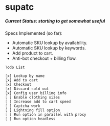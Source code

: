 
# supatc


##### Current Status: starting to get somewhat useful

Specs Implemented (so far):
- Automatic SKU lookup by availability.
- Automatic SKU lookup by keywords.
- Add product to cart.
- Anti-bot checkout + billing flow.

```
Todo List

[x] Lookup by name
[x] Add to cart
[x] Checkout
[x] Discard sold out
[x] Config user billing info
[ ] Enable clothing sizes
[ ] Increase add to cart speed
[ ] Captcha work
[ ] Lightning fill option
[ ] Run option in parallel with proxy
[ ] Run option headless
```
